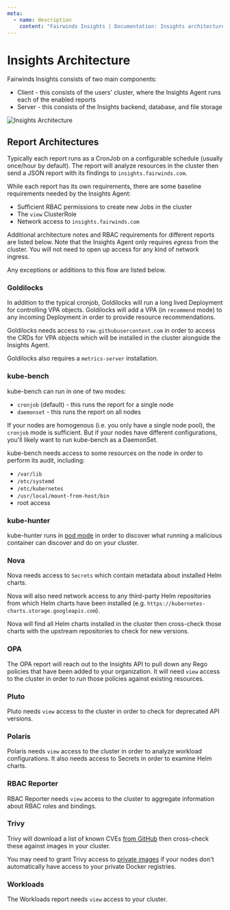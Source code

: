 ```yaml
---
meta:
  - name: description
    content: "Fairwinds Insights | Documentation: Insights architecture"
---
```

# Insights Architecture

Fairwinds Insights consists of two main components:
* Client - this consists of the users' cluster, where the Insights Agent runs each of the enabled reports
* Server - this consists of the Insights backend, database, and file storage

<img :src="$withBase('/img/architecture.png')" alt="Insights Architecture">

## Report Architectures
Typically each report runs as a CronJob on a configurable schedule (usually once/hour by default).
The report will analyze resources in the cluster then send a JSON report with its findings
to `insights.fairwinds.com`.

While each report has its own requirements, there are some baseline requirements needed by the
Insights Agent:

* Sufficient RBAC permissions to create new Jobs in the cluster
* The `view` ClusterRole
* Network access to `insights.fairwinds.com`

Additional architecture notes and RBAC requirements for different reports are listed below.
Note that the Insights Agent only requires _egress_ from the cluster. You will not need to
open up access for any kind of network ingress.

Any exceptions or additions to this flow are listed below.

### Goldilocks
In addition to the typical cronjob, Goldilocks will run a long lived Deployment for controlling
VPA objects. Goldilocks will add a VPA (in `recommend` mode) to any incoming Deployment in order to
provide resource recommendations.

Goldilocks needs access to `raw.githubusercontent.com` in order to access the CRDs for VPA objects
which will be installed in the cluster alongside the Insights Agent.

Goldilocks also requires a `metrics-server` installation.

### kube-bench
kube-bench can run in one of two modes:
* `cronjob` (default) - this runs the report for a single node
* `daemonset` - this runs the report on all nodes

If your nodes are homogenous (i.e. you only have a single node pool), the `cronjob` mode
is sufficient. But if your nodes have different configurations, you'll likely want to run
kube-bench as a DaemonSet.

kube-bench needs access to some resources on the node in order to perform its audit, including:
* `/var/lib`
* `/etc/systemd`
* `/etc/kubernetes`
* `/usr/local/mount-from-host/bin`
* root access

### kube-hunter
kube-hunter runs in [pod mode](https://github.com/aquasecurity/kube-hunter#pod) in order to discover what
running a malicious container can discover and do on your cluster.

### Nova
Nova needs access to `Secrets` which contain metadata about installed Helm charts.

Nova will also need network access to any third-party Helm repositories from which Helm charts have
been installed (e.g. `https://kubernetes-charts.storage.googleapis.com`).

Nova will find all Helm charts installed in the cluster then cross-check those charts with the upstream
repositories to check for new versions.

### OPA
The OPA report will reach out to the Insights API to pull down any Rego policies that have been added to your
organization. It will need `view` access to the cluster in order to run those policies against existing resources.

### Pluto
Pluto needs `view` access to the cluster in order to check for deprecated API versions.

### Polaris
Polaris needs `view` access to the cluster in order to analyze workload configurations. It also needs
access to Secrets in order to examine Helm charts.

### RBAC Reporter
RBAC Reporter needs `view` access to the cluster to aggregate information about RBAC roles and bindings.

### Trivy
Trivy will download a list of known CVEs [from GitHub](https://github.com/aquasecurity/trivy-db)
then cross-check these against images in your cluster.

You may need to grant Trivy access to [private images](technical-details/reports/trivy#private-images) if your nodes
don't automatically have access to your private Docker registries.

### Workloads
The Workloads report needs `view` access to your cluster.

